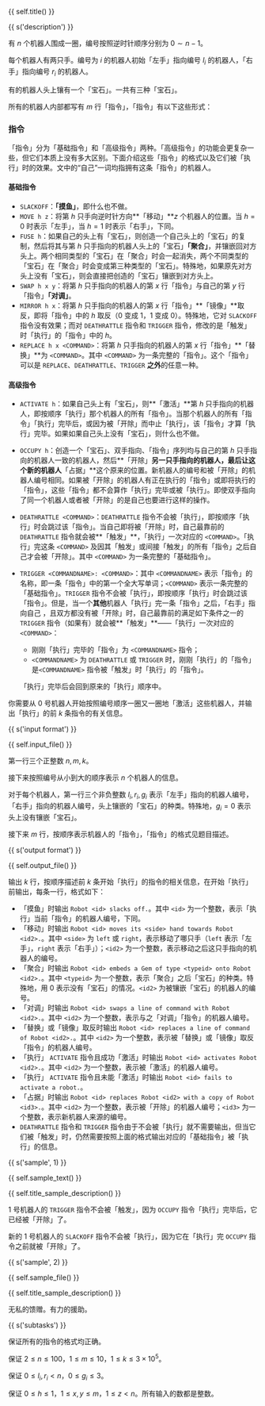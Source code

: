 {{ self.title() }}

{{ s('description') }}

有 $n$ 个机器人围成一圈，编号按照逆时针顺序分别为 $0\sim n-1$。

每个机器人有两只手。编号为 $i$ 的机器人初始「左手」指向编号 $l_i$ 的机器人，「右手」指向编号 $r_i$ 的机器人。

有的机器人头上镶有一个「宝石」。一共有三种「宝石」。

所有的机器人内部都写有 $m$ 行「指令」，「指令」有以下这些形式：

### 指令

「指令」分为「基础指令」和「高级指令」两种。「高级指令」的功能会更复杂一些，但它们本质上没有多大区别。下面介绍这些「指令」的格式以及它们被「执行」时的效果。文中的“自己”一词均指拥有这条「指令」的机器人。

#### 基础指令

- `SLACKOFF`：**「摸鱼」**，即什么也不做。
- `MOVE h z`：将第 $h$ 只手向逆时针方向**「移动」**$z$ 个机器人的位置。当 $h=0$ 时表示「左手」，当 $h=1$ 时表示「右手」，下同。
- `FUSE h`：如果自己的头上有「宝石」，则创造一个自己头上的「宝石」的复制，然后将其与第 $h$ 只手指向的机器人头上的「宝石」**「聚合」**，并镶嵌回对方头上。两个相同类型的「宝石」在「聚合」时会一起消失，两个不同类型的「宝石」在「聚合」时会变成第三种类型的「宝石」。特殊地，如果原先对方头上没有「宝石」，则会直接把创造的「宝石」镶嵌到对方头上。
- `SWAP h x y`：将第 $h$ 只手指向的机器人的第 $x$ 行「指令」与自己的第 $y$ 行「指令」**「对调」**。
- `MIRROR h x`：将第 $h$ 只手指向的机器人的第 $x$ 行「指令」**「镜像」**取反，即将「指令」中的 $h$ 取反（$0$ 变成 $1$，$1$ 变成 $0$）。特殊地，它对 `SLACKOFF` 指令没有效果；而对 `DEATHRATTLE` 指令和 `TRIGGER` 指令，修改的是「触发」时「执行」的「指令」中的 $h$。
- `REPLACE h x <COMMAND>`：将第 $h$ 只手指向的机器人的第 $x$ 行「指令」**「替换」**为 `<COMMAND>`。其中 `<COMMAND>` 为一条完整的「指令」。这个「指令」可以是 `REPLACE`、`DEATHRATTLE`、`TRIGGER` **之外**的任意一种。

#### 高级指令 

- `ACTIVATE h`：如果自己头上有「宝石」，则**「激活」**第 $h$ 只手指向的机器人，即按顺序「执行」那个机器人的所有「指令」。当那个机器人的所有「指令」「执行」完毕后，或因为被「开除」而中止「执行」，该「指令」才算「执行」完毕。如果如果自己头上没有「宝石」，则什么也不做。

- `OCCUPY h`：创造一个「宝石」、双手指向、「指令」序列均与自己的第 $h$ 只手指向的机器人一致的机器人，然后**「开除」**另一只手指向的机器人，最后让这个新的机器人**「占据」**这个原来的位置。新机器人的编号和被「开除」的机器人编号相同。如果被「开除」的机器人有正在执行的「指令」或即将执行的「指令」，这些「指令」都不会算作「执行」完毕或被「执行」。即使双手指向了同一个机器人或者被「开除」的是自己也要进行这样的操作。

- `DEATHRATTLE <COMMAND>`：`DEATHRATTLE` 指令不会被「执行」，即按顺序「执行」时会跳过该「指令」。当自己即将被「开除」时，自己最靠前的 `DEATHRATTLE` 指令就会被**「触发」**，「执行」一次对应的 `<COMMAND>`。「执行」完这条 `<COMMAND>` 及因其「触发」或间接「触发」的所有「指令」之后自己才会被「开除」。其中 `<COMMAND>` 为一条完整的「基础指令」。

- `TRIGGER <COMMANDNAME>: <COMMAND>`：其中 `<COMMANDNAME>` 表示「指令」的名称，即一条「指令」中的第一个全大写单词；`<COMMAND>` 表示一条完整的「基础指令」。`TRIGGER` 指令不会被「执行」，即按顺序「执行」时会跳过该「指令」。但是，当一个**其他**机器人「执行」完一条「指令」之后，「右手」指向自己 ，且双方都没有被「开除」时，自己最靠前的满足如下条件之一的 `TRIGGER` 指令（如果有）就会被**「触发」**——「执行」一次对应的 `<COMMAND>`：

  - 刚刚「执行」完毕的「指令」为 `<COMMANDNAME>` 指令；
  - `<COMMANDNAME>` 为 `DEATHRATTLE` 或 `TRIGGER` 时，刚刚「执行」的「指令」是`<COMMANDNAME>` 指令被「触发」时「执行」的「指令」。

  「执行」完毕后会回到原来的「执行」顺序中。

你需要从 $0$ 号机器人开始按照编号顺序一圈又一圈地「激活」这些机器人，并输出「执行」的前 $k$ 条指令的有关信息。

{{ s('input format') }}

{{ self.input_file() }}

第一行三个正整数 $n,m,k$。

接下来按照编号从小到大的顺序表示 $n$ 个机器人的信息。

对于每个机器人，第一行三个非负整数 $l_i,r_i,g_i$ 表示「左手」指向的机器人编号，「右手」指向的机器人编号，头上镶嵌的「宝石」的种类。特殊地，$g_i=0$ 表示头上没有镶嵌「宝石」。

接下来 $m$ 行，按顺序表示机器人的「指令」，「指令」的格式见题目描述。

{{ s('output format') }}

{{ self.output_file() }}

输出 $k$ 行，按顺序描述前 $k$ 条开始「执行」的指令的相关信息，在开始「执行」前输出，每条一行，格式如下：

- 「摸鱼」时输出 `Robot <id> slacks off.`。其中 `<id>` 为一个整数，表示「执行」当前「指令」的机器人编号，下同。
- 「移动」时输出 `Robot <id> moves its <side> hand towards Robot <id2>.`。其中 `<side>` 为 `left` 或 `right`，表示移动了哪只手（`left` 表示「左手」，`right` 表示「右手」）；`<id2>` 为一个整数，表示移动之后这只手指向的机器人的编号。
- 「聚合」时输出 `Robot <id> embeds a Gem of type <typeid> onto Robot <id2>.`。其中 `<typeid>` 为一个整数，表示「聚合」之后「宝石」的种类。特殊地，用 $0$ 表示没有「宝石」的情况。`<id2>` 为被镶嵌「宝石」的机器人的编号。
- 「对调」时输出 `Robot <id> swaps a line of command with Robot <id2>.`。其中 `<id2>` 为一个整数，表示与之「对调」「指令」的机器人编号。
- 「替换」或「镜像」取反时输出 `Robot <id> replaces a line of command of Robot <id2>.`。其中 `<id2>` 为一个整数，表示被「替换」或「镜像」取反「指令」的机器人编号。
- 「执行」 `ACTIVATE` 指令且成功「激活」时输出 `Robot <id> activates Robot <id2>.`。其中  `<id2>` 为一个整数，表示被「激活」的机器人编号。
- 「执行」 `ACTIVATE` 指令且未能「激活」时输出 `Robot <id> fails to activate a robot.`。
- 「占据」时输出 `Robot <id> replaces Robot <id2> with a copy of Robot <id3>.`。其中 `<id2>` 为一个整数，表示被「开除」的机器人编号；`<id3>` 为一个整数，表示新机器人来源的编号。
- `DEATHRATTLE` 指令和 `TRIGGER` 指令由于不会被「执行」就不需要输出，但当它们被「触发」时，仍然需要按照上面的格式输出对应的「基础指令」被「执行」的信息。

{{ s('sample', 1) }}

{{ self.sample_text() }}

{{ self.title_sample_description() }}

$1$ 号机器人的 `TRIGGER` 指令不会被「触发」，因为 `OCCUPY` 指令「执行」完毕后，它已经被「开除」了。

新的 $1$ 号机器人的 `SLACKOFF` 指令不会被「执行」，因为它在「执行」完 `OCCUPY` 指令之前就被「开除」了。

{{ s('sample', 2) }}

{{ self.sample_file() }}

{{ self.title_sample_description() }}

无私的馈赠。有力的援助。

{{ s('subtasks') }}

保证所有的指令的格式均正确。

保证 $2\le n\le 100$，$1\le m \le 10$，$1\le k \le 3\times 10^5$。

保证 $0\le l_i,r_i<n$，$0\le g_i \le 3$。

保证 $0\le h \le 1$，$1\le x,y \le m$，$1\le z<n$。所有输入的数都是整数。
